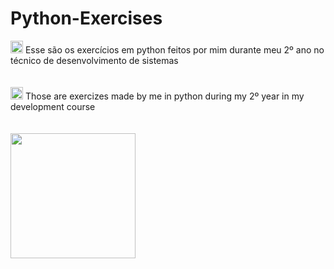 # Python-Exercises

<div>
  <img height="20em" src="https://cdn-icons-png.flaticon.com/512/186/186203.png"/> Esse são os exercícios em python feitos por mim durante meu 2º ano no técnico de   desenvolvimento de sistemas
</div>
<br><br>

<div>
  <img height="20em" src="https://cdn-icons-png.flaticon.com/512/197/197484.png"/> Those are exercizes made by me in python during my 2º year in my development course
</div>
<br><br>

<img align="center" height="200px" src="https://raspberry-valley.azurewebsites.net/img/Python-01.jpg"/>
